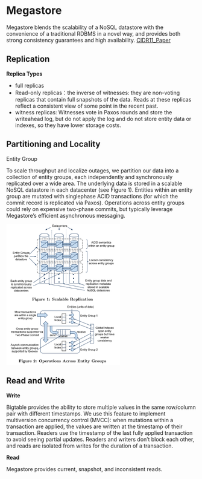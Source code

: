 # Megastore
Megastore blends the scalability of a NoSQL datastore with the convenience of a traditional RDBMS in a novel way, and
provides both strong consistency guarantees and high availability.
[CIDR11_Paper](https://www.cidrdb.org/cidr2011/Papers/CIDR11_Paper32.pdf)

## Replication
**Replica Types**
* full replicas
* Read-only replicas：the inverse of witnesses: they are
non-voting replicas that contain full snapshots of the data.
Reads at these replicas reflect a consistent view of some
point in the recent past.
* witness replicas: Witnesses vote in Paxos rounds and store the writeahead log, but do not apply the log and do not store entity
data or indexes, so they have lower storage costs.

## Partitioning and Locality
Entity Group

To scale throughput and localize outages, we partition our
data into a collection of entity groups, each independently and synchronously replicated over a wide area. The
underlying data is stored in a scalable NoSQL datastore in
each datacenter (see Figure 1).
Entities within an entity group are mutated with singlephase ACID transactions (for which the commit record is replicated via Paxos). Operations across entity groups could
rely on expensive two-phase commits, but typically leverage
Megastore’s efficient asynchronous messaging.

<img src="https://github.com/seast/system-design/blob/master/images/megastore_entity_group.png" align="middle" width="60%">

## Read and Write
**Write**

Bigtable provides the ability to store multiple values in the
same row/column pair with different timestamps. We use
this feature to implement multiversion concurrency control
(MVCC): when mutations within a transaction are applied,
the values are written at the timestamp of their transaction.
Readers use the timestamp of the last fully applied transaction to avoid seeing partial updates. Readers and writers
don’t block each other, and reads are isolated from writes
for the duration of a transaction.

**Read**

Megastore provides current, snapshot, and inconsistent reads.

